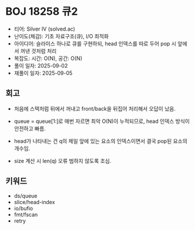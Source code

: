 # BOJ 18258 큐2

- 티어: Silver IV (solved.ac)
- 난이도(체감): 기초 자료구조(큐), I/O 최적화
- 아이디어: 슬라이스 하나로 큐를 구현하되, head 인덱스를 따로 두어 pop 시 앞에서 꺼낸 것처럼 처리
- 복잡도: 시간: O(N), 공간: O(N)
- 풀이 일자: 2025-09-02
- 재풀이 일자: 2025-09-05

## 회고

- 처음에 스택처럼 뒤에서 꺼내고 front/back을 뒤집어 처리해서 오답이 났음.

- queue = queue[1:]로 매번 자르면 최악 O(N)이 누적되므로, head 인덱스 방식이 안전하고 빠름.

- head가 나타내는 건 q의 제일 앞에 있는 요소의 인덱스이면서 결국 pop된 요소의 개수임.
- size 계산 시 len(q) 오류 범하지 않도록 조심.

## 키워드

- ds/queue
- slice/head-index
- io/bufio
- fmt/fscan
- retry
